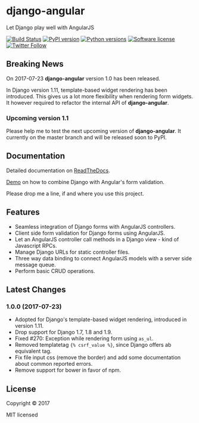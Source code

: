 # django-angular

Let Django play well with AngularJS

[![Build Status](https://travis-ci.org/jrief/django-angular.svg?branch=master)](https://travis-ci.org/jrief/django-angular)
[![PyPI version](https://img.shields.io/pypi/v/django-angular.svg)](https://pypi.python.org/pypi/django-angular)
[![Python versions](https://img.shields.io/pypi/pyversions/django-angular.svg)](https://pypi.python.org/pypi/django-angular)
[![Software license](https://img.shields.io/pypi/l/django-angular.svg)](https://github.com/jrief/django-angular/blob/master/LICENSE-MIT)
[![Twitter Follow](https://img.shields.io/twitter/follow/jacobrief.svg?style=social&label=Jacob+Rief)](https://twitter.com/jacobrief)

## Breaking News

On 2017-07-23 **django-angular** version 1.0 has been released.

In Django version 1.11, template-based widget rendering has been introduced.
This gives us a lot more flexibility when rendering form widgets. It however
required to refactor the internal API of **django-angular**.

### Upcoming version 1.1

Please help me to test the next upcoming version of **django-angular**. It currently
on the master branch and will be released soon to PyPI.


## Documentation

Detailed documentation on [ReadTheDocs](http://django-angular.readthedocs.org/en/latest/).

[Demo](http://django-angular.awesto.com/form_validation/) on how to combine Django with Angular's form validation.

Please drop me a line, if and where you use this project.


## Features

* Seamless integration of Django forms with AngularJS controllers.
* Client side form validation for Django forms using AngularJS.
* Let an AngularJS controller call methods in a Django view - kind of Javascript RPCs.
* Manage Django URLs for static controller files.
* Three way data binding to connect AngularJS models with a server side message queue.
* Perform basic CRUD operations.


## Latest Changes

### 1.0.0 (2017-07-23)

* Adopted for Django's template-based widget rendering, introduced in version 1.11.
* Drop support for Django 1.7, 1.8 and 1.9.
* Fixed #270: Exception while rendering form using ``as_ul``.
* Removed templatetag ``{% csrf_value %}``, since Django offers ab equivalent tag.
* Fix file input css (remove the border) and add some documentation about common reported errors.
* Remove support for bower in favor of npm.


## License

Copyright &copy; 2017

MIT licensed
